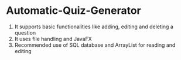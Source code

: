 # Automatic-Quiz-Generator
1. It supports basic functionalities like adding, editing and deleting a question
2. It uses file handling and JavaFX
3. Recommended use of SQL database and ArrayList for reading and editing
